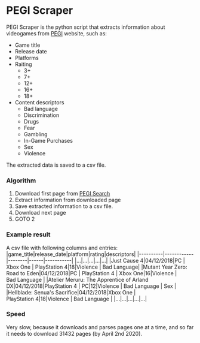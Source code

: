 # PEGI Scraper

PEGI Scraper is the python script that extracts information about videogames from [PEGI](https://pegi.info) website, such as:
- Game title
- Release date
- Platforms
- Raiting
  - 3+
  - 7+
  - 12+
  - 16+
  - 18+
- Content descriptors
  - Bad language
  - Discrimination
  - Drugs
  - Fear
  - Gambling
  - In-Game Purchases
  - Sex
  - Violence

The extracted data is saved to a csv file.

### Algorithm
1. Download first page from [PEGI Search](https://pegi.info/search-pegi?q=&op=Search&filter-age%5B%5D=&filter-descriptor%5B%5D=&filter-publisher=&filter-platform%5B%5D=&filter-release-year%5B%5D=&page=1)
2. Extract information from downloaded page
3. Save extracted information to a csv file. 
4. Download next page
5. GOTO 2

### Example result
A csv file with following columns and entries:
|game_title|release_date|platform|rating|descriptors|
|----------|------------|--------|------|-----------|
|...|...|...|...|...|
|Just Cause 4|04/12/2018|PC \| Xbox&nbsp;One \| PlayStation&nbsp;4|18|Violence \| Bad&nbsp;Language|
|Mutant Year Zero: Road to Eden|04/12/2018|PC \| PlayStation&nbsp;4 \| Xbox&nbsp;One|16|Violence \| Bad&nbsp;Language |
|Atelier Meruru: The Apprentice of Arland DX|04/12/2018|PlayStation&nbsp;4 \| PC|12|Violence \| Bad&nbsp;Language \| Sex |
|Hellblade: Senua's Sacrifice|04/12/2018|Xbox&nbsp;One \| PlayStation&nbsp;4|18|Violence \| Bad&nbsp;Language |
|...|...|...|...|...|

### Speed
Very slow, because it downloads and parses pages one at a time, and so far it needs to download 31432 pages (by April 2nd 2020).


